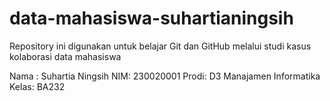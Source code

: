# data-mahasiswa-suhartianingsih
Repository ini digunakan untuk belajar Git dan GitHub melalui studi kasus kolaborasi data mahasiswa

Nama : Suhartia Ningsih
NIM: 230020001
Prodi: D3 Manajamen Informatika
Kelas: BA232

